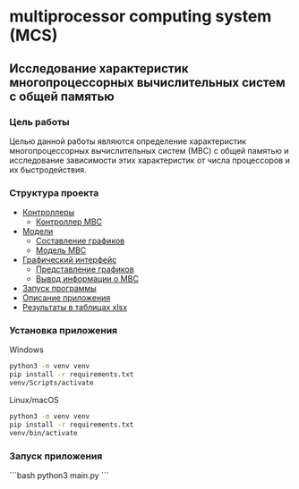 <h1>multiprocessor computing system (MCS)</h1>
<h2>Исследование характеристик многопроцессорных вычислительных систем с общей памятью</h2>
<h3>Цель работы</h3>
<p>Целью данной работы являются определение характеристик многопроцессорных вычислительных систем (МВС) с общей памятью и исследование зависимости этих характеристик от числа процессоров и их быстродействия.</p>
<h3>Структура проекта</h3>

- [Контроллеры](src/main/controllers/__init__.py)
  - [Контроллер МВС](src/main/controllers/mcs_controller.py)
- [Модели](src/main/models/__init__.py)
  - [Составление графиков](src/main/models/graph.py)
  - [Модель МВС](src/main/models/mcs.py)
- [Графический интерфейс](src/main/views/__init__.py)
  - [Представление графиков](src/main/views/graphics_view.py)
  - [Вывод информации о МВС](src/main/views/mcs_view.py)
- [Запуск программы](main.py)
- [Описание приложения](src/application.py)
- [Результаты в таблицах xlsx](res/tables)

<h3>Установка приложения</h3>

Windows
```bash
python3 -m venv venv
pip install -r requirements.txt
venv/Scripts/activate
```

Linux/macOS
```bash
python3 -m venv venv
pip install -r requirements.txt
venv/bin/activate
```

<h3>Запуск приложения</h3>
```bash
python3 main.py
```